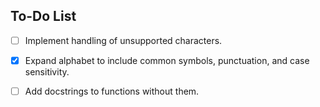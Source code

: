 ## To-Do List

- [ ] Implement handling of unsupported characters.
- [x] Expand alphabet to include common symbols, punctuation, and case sensitivity.
- [ ] Add docstrings to functions without them.

